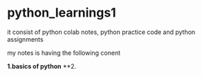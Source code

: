 # python_learnings1
it consist of python colab notes, python practice code and python assignments

my notes is having the following conent

**1.basics of python**
**2.
